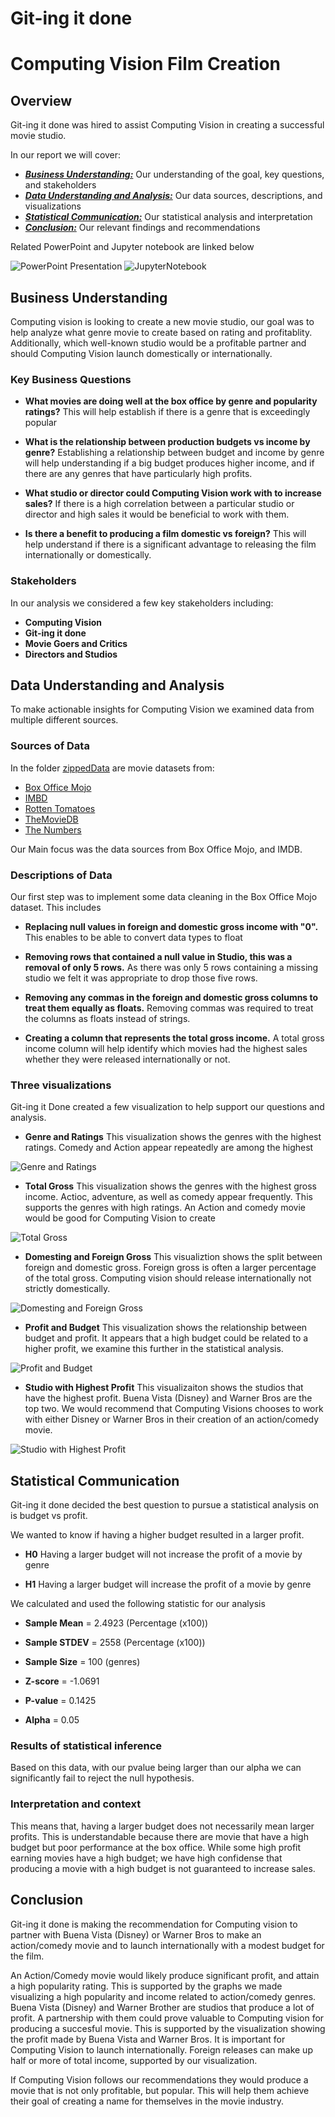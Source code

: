 # Git-ing it done
# Computing Vision Film Creation

## Overview

Git-ing it done was hired to assist Computing Vision in creating a successful movie studio. 

In our report we will cover:

* [***Business Understanding:***](#business-understanding) Our understanding of the goal, key questions, and stakeholders
* [***Data Understanding and Analysis:***](#data-understanding-and-analysis) Our data sources, descriptions, and visualizations
* [***Statistical Communication:***](#statistical-communicaiton) Our statistical analysis and interpretation
* [***Conclusion:***](#Conclusion) Our relevant findings and recommendations

Related PowerPoint and Jupyter notebook are linked below

![PowerPoint Presentation]()
![JupyterNotebook](https://github.com/QuinnGrigsby/Capstone_Git-ing_it_done_MovieInformation/blob/main/Data%20Understanding.ipynb)

## Business Understanding

Computing vision is looking to create a new movie studio, our goal was to help analyze what genre movie to create based on rating and profitablity. Additionally, which well-known studio would be a profitable partner and should Computing Vision launch domestically or internationally.  

### Key Business Questions

* **What movies are doing well at the box office by genre and popularity ratings?** This will help establish if there is a genre that is exceedingly popular

* **What is the relationship between production budgets vs income by genre?** Establishing a relationship between budget and income by genre will help understanding if a big budget produces higher income, and if there are any genres that have particularly high profits.

* **What studio or director could Computing Vision work with to increase sales?** If there is a high correlation between a particular studio or director and high sales it would be beneficial to work with them.

* **Is there a benefit to producing a film domestic vs foreign?** This will help understand if there is a significant advantage to releasing the film internationally or domestically. 

### Stakeholders 

In our analysis we considered a few key stakeholders including:

* **Computing Vision**
* **Git-ing it done**
* **Movie Goers and Critics**
* **Directors and Studios**

## Data Understanding and Analysis

To make actionable insights for Computing Vision we examined data from multiple different sources. 

### Sources of Data

In the folder [zippedData](zippedData) are movie datasets from:

* [Box Office Mojo](https://www.boxofficemojo.com/)
* [IMBD](https://www.imdb.com/)
* [Rotten Tomatoes](https://www.rottentomatoes.com/)
* [TheMovieDB](https://www.themoviedb.com/)
* [The Numbers](https://www.the-numbers.com/)

Our Main focus was the data sources from Box Office Mojo, and IMDB. 

### Descriptions of Data

Our first step was to implement some data cleaning in the Box Office Mojo dataset. This includes

* **Replacing null values in foreign and domestic gross income with "0".** This enables to be able to convert data types to float

* **Removing rows that contained a null value in Studio, this was a removal of only 5 rows.** As there was only 5 rows containing a missing studio we felt it was appropriate to drop those five rows.

* **Removing any commas in the foreign and domestic gross columns to treat them equally as floats.** Removing commas was required to treat the columns as floats instead of strings.

* **Creating a column that represents the total gross income.** A total gross income column will help identify which movies had the highest sales whether they were released internationally or not. 

### Three visualizations

Git-ing it Done created a few visualization to help support our questions and analysis.

* **Genre and Ratings** This visualization shows the genres with the highest ratings. Comedy and Action appear repeatedly are among the highest

![Genre and Ratings](https://github.com/QuinnGrigsby/Capstone_Git-ing_it_done_MovieInformation/blob/main/visualizations/Genres_with_highest_rating.png)

* **Total Gross** This visualization shows the genres with the highest gross income. Actioc, adventure, as well as comedy appear frequently. This supports the genres with high ratings. An Action and comedy movie would be good for Computing Vision to create

![Total Gross](https://github.com/QuinnGrigsby/Capstone_Git-ing_it_done_MovieInformation/blob/main/visualizations/Total_gross.png)

* **Domesting and Foreign Gross** This visualiztion shows the split between foreign and domestic gross. Foreign gross is often a larger percentage of the total gross. Computing vision should release internationally not strictly domestically.

![Domesting and Foreign Gross](https://github.com/QuinnGrigsby/Capstone_Git-ing_it_done_MovieInformation/blob/main/visualizations/Domestic_and_foreign_gross.png)

* **Profit and Budget** This visualization shows the relationship between budget and profit. It appears that a high budget could be related to a higher profit, we examine this further in the statistical analysis.

![Profit and Budget](https://github.com/QuinnGrigsby/Capstone_Git-ing_it_done_MovieInformation/blob/main/visualizations/Income_and_budget.png)

* **Studio with Highest Profit** This visualizaiton shows the studios that have the highest profit. Buena Vista (Disney) and Warner Bros are the top two. We would recommend that Computing Visions chooses to work with either Disney or Warner Bros in their creation of an action/comedy movie. 

![Studio with Highest Profit](https://github.com/QuinnGrigsby/Capstone_Git-ing_it_done_MovieInformation/blob/main/visualizations/Studio_with_high_profit.png)
    
## Statistical Communication

Git-ing it done decided the best question to pursue a statistical analysis on is budget vs profit.

We wanted to know if having a higher budget resulted in a larger profit.

* **H0** Having a larger budget will not increase the profit of a movie by genre

* **H1** Having a larger budget will increase the profit of a movie by genre

We calculated and used the following statistic for our analysis

* **Sample Mean** = 2.4923 (Percentage (x100))

* **Sample STDEV** = 2558 (Percentage (x100))

* **Sample Size** = 100 (genres)

* **Z-score** = -1.0691

* **P-value** = 0.1425

* **Alpha** = 0.05

### Results of statistical inference

Based on this data, with our pvalue being larger than our alpha we can significantly fail to reject the null hypothesis.

### Interpretation and context

This means that, having a larger budget does not necessarily mean larger profits. This is understandable because there are movie that have a high budget but poor performance at the box office. While some high profit earning movies have a high budget; we have high confidense that producing a movie with a high budget is not guaranteed to increase sales. 

## Conclusion

Git-ing it done is making the recommendation for Computing vision to partner with Buena Vista (Disney) or Warner Bros to make an action/comedy movie and to launch internationally with a modest budget for the film.

An Action/Comedy movie would likely produce significant profit, and attain a high popularity rating. This is supported by the graphs we made visualizing a high popularity and income related to action/comedy genres. Buena Vista (Disney) and Warner Brother are studios that produce a lot of profit. A partnership with them could prove valuable to Computing vision for producing a succesful movie. This is supported by the visualization showing the profit made by Buena Vista and Warner Bros. It is important for Computing Vision to launch internationally. Foreign releases can make up half or more of total income, supported by our visualization. 

If Computing Vision follows our recommendations they would produce a movie that is not only profitable, but popular. This will help them achieve their goal of creating a name for themselves in the movie industry. 
